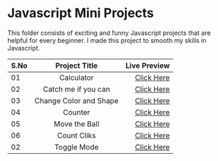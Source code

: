 # Javascript Mini Projects
This folder consists of exciting and funny Javascript projects that are helpful for every beginner. I made this project to smooth my skills in Javascript.

| S.No|Project Title | Live Preview |
| :---         |     :---:      |          ---: |
| 01   | Calculator     | <a href="https://calculator-brijeshsingh.netlify.app/" target="_blank">Click Here </a>    |
| 02     | Catch me if you can       |<a href="https://catchmeifyou-brijesh.netlify.app/" target="_blank">Click Here </a>     | 
| 03     | Change Color and Shape       |<a href="https://change-color-shape-brijesh.netlify.app/" target="_blank">Click Here </a>     |
| 04     | Counter       |<a href="https://counterapp-brijesh.netlify.app/" target="_blank">Click Here </a>     |
| 05     | Move the Ball      |<a href="https://moveball-brijesh.netlify.app/" target="_blank">Click Here </a>     |
| 06     | Count Cliks       |<a href="https://count-clicks-brijesh.netlify.app/" target="_blank">Click Here </a>     |
| 02     | Toggle Mode      |<a href="https://toggle-mode-brijesh.netlify.app/" target="_blank">Click Here </a>     |
